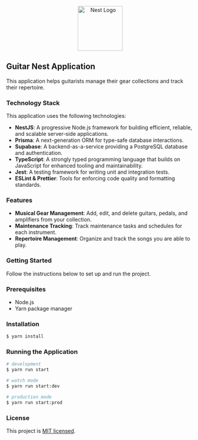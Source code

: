 <p align="center">
  <a href="http://nestjs.com/" target="blank"><img src="https://nestjs.com/img/logo-small.svg" width="120" alt="Nest Logo" /></a>
</p>

[circleci-image]: https://img.shields.io/circleci/build/github/nestjs/nest/master?token=abc123def456
[circleci-url]: https://circleci.com/gh/nestjs/nest

## Guitar Nest Application

This application helps guitarists manage their gear collections and track their repertoire.

### Technology Stack

This application uses the following technologies:

- **NestJS**: A progressive Node.js framework for building efficient, reliable, and scalable server-side applications.
- **Prisma**: A next-generation ORM for type-safe database interactions.
- **Supabase**: A backend-as-a-service providing a PostgreSQL database and authentication.
- **TypeScript**: A strongly typed programming language that builds on JavaScript for enhanced tooling and maintainability.
- **Jest**: A testing framework for writing unit and integration tests.
- **ESLint & Prettier**: Tools for enforcing code quality and formatting standards.

### Features

- **Musical Gear Management**: Add, edit, and delete guitars, pedals, and amplifiers from your collection.
- **Maintenance Tracking**: Track maintenance tasks and schedules for each instrument.
- **Repertoire Management**: Organize and track the songs you are able to play.

### Getting Started

Follow the instructions below to set up and run the project.

### Prerequisites

- Node.js
- Yarn package manager

### Installation

```bash
$ yarn install
```

### Running the Application

```bash
# development
$ yarn run start

# watch mode
$ yarn run start:dev

# production mode
$ yarn run start:prod
```

### License

This project is [MIT licensed](./LICENSE).
